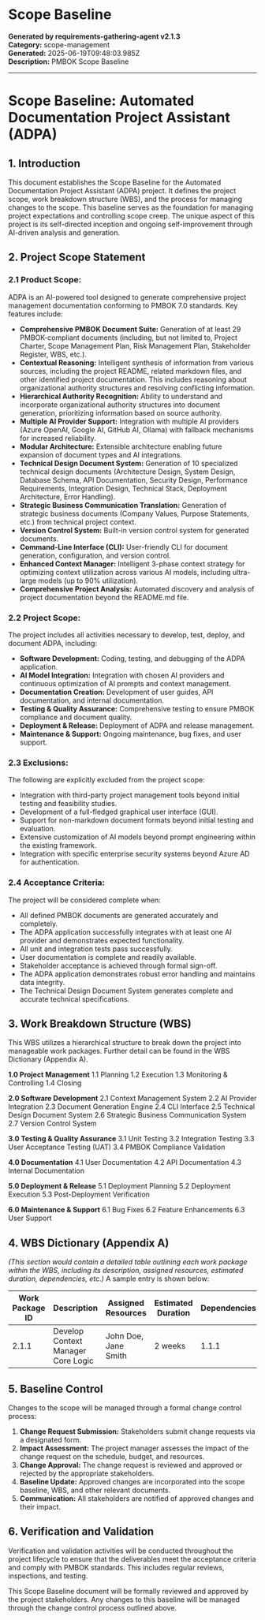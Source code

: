# Scope Baseline

**Generated by requirements-gathering-agent v2.1.3**  
**Category:** scope-management  
**Generated:** 2025-06-19T09:48:03.985Z  
**Description:** PMBOK Scope Baseline

---

# Scope Baseline: Automated Documentation Project Assistant (ADPA)

## 1. Introduction

This document establishes the Scope Baseline for the Automated Documentation Project Assistant (ADPA) project.  It defines the project scope, work breakdown structure (WBS), and the process for managing changes to the scope.  This baseline serves as the foundation for managing project expectations and controlling scope creep.  The unique aspect of this project is its self-directed inception and ongoing self-improvement through AI-driven analysis and generation.

## 2. Project Scope Statement

### 2.1 Product Scope:

ADPA is an AI-powered tool designed to generate comprehensive project management documentation conforming to PMBOK 7.0 standards.  Key features include:

* **Comprehensive PMBOK Document Suite:**  Generation of at least 29 PMBOK-compliant documents (including, but not limited to, Project Charter, Scope Management Plan, Risk Management Plan, Stakeholder Register, WBS, etc.).
* **Contextual Reasoning:**  Intelligent synthesis of information from various sources, including the project README, related markdown files, and other identified project documentation.  This includes reasoning about organizational authority structures and resolving conflicting information.
* **Hierarchical Authority Recognition:**  Ability to understand and incorporate organizational authority structures into document generation, prioritizing information based on source authority.
* **Multiple AI Provider Support:**  Integration with multiple AI providers (Azure OpenAI, Google AI, GitHub AI, Ollama) with fallback mechanisms for increased reliability.
* **Modular Architecture:**  Extensible architecture enabling future expansion of document types and AI integrations.
* **Technical Design Document System:** Generation of 10 specialized technical design documents (Architecture Design, System Design, Database Schema, API Documentation, Security Design, Performance Requirements, Integration Design, Technical Stack, Deployment Architecture, Error Handling).
* **Strategic Business Communication Translation:**  Generation of strategic business documents (Company Values, Purpose Statements, etc.) from technical project context.
* **Version Control System:**  Built-in version control system for generated documents.
* **Command-Line Interface (CLI):**  User-friendly CLI for document generation, configuration, and version control.
* **Enhanced Context Manager:**  Intelligent 3-phase context strategy for optimizing context utilization across various AI models, including ultra-large models (up to 90% utilization).
* **Comprehensive Project Analysis:**  Automated discovery and analysis of project documentation beyond the README.md file.

### 2.2 Project Scope:

The project includes all activities necessary to develop, test, deploy, and document ADPA, including:

* **Software Development:**  Coding, testing, and debugging of the ADPA application.
* **AI Model Integration:**  Integration with chosen AI providers and continuous optimization of AI prompts and context management.
* **Documentation Creation:**  Development of user guides, API documentation, and internal documentation.
* **Testing & Quality Assurance:**  Comprehensive testing to ensure PMBOK compliance and document quality.
* **Deployment & Release:**  Deployment of ADPA and release management.
* **Maintenance & Support:**  Ongoing maintenance, bug fixes, and user support.


### 2.3 Exclusions:

The following are explicitly excluded from the project scope:

* Integration with third-party project management tools beyond initial testing and feasibility studies.
* Development of a full-fledged graphical user interface (GUI).
* Support for non-markdown document formats beyond initial testing and evaluation.
* Extensive customization of AI models beyond prompt engineering within the existing framework.
* Integration with specific enterprise security systems beyond Azure AD for authentication.


### 2.4 Acceptance Criteria:

The project will be considered complete when:

* All defined PMBOK documents are generated accurately and completely.
* The ADPA application successfully integrates with at least one AI provider and demonstrates expected functionality.
* All unit and integration tests pass successfully.
* User documentation is complete and readily available.
* Stakeholder acceptance is achieved through formal sign-off.
* The ADPA application demonstrates robust error handling and maintains data integrity.
* The Technical Design Document System generates complete and accurate technical specifications.


## 3. Work Breakdown Structure (WBS)

This WBS utilizes a hierarchical structure to break down the project into manageable work packages.  Further detail can be found in the WBS Dictionary (Appendix A).

**1.0 Project Management**
    1.1 Planning
    1.2 Execution
    1.3 Monitoring & Controlling
    1.4 Closing

**2.0 Software Development**
    2.1 Context Management System
    2.2 AI Provider Integration
    2.3 Document Generation Engine
    2.4 CLI Interface
    2.5 Technical Design Document System
    2.6 Strategic Business Communication System
    2.7 Version Control System

**3.0 Testing & Quality Assurance**
    3.1 Unit Testing
    3.2 Integration Testing
    3.3 User Acceptance Testing (UAT)
    3.4 PMBOK Compliance Validation

**4.0 Documentation**
    4.1 User Documentation
    4.2 API Documentation
    4.3 Internal Documentation

**5.0 Deployment & Release**
    5.1 Deployment Planning
    5.2 Deployment Execution
    5.3 Post-Deployment Verification

**6.0 Maintenance & Support**
    6.1 Bug Fixes
    6.2 Feature Enhancements
    6.3 User Support

## 4. WBS Dictionary (Appendix A)

*(This section would contain a detailed table outlining each work package within the WBS, including its description, assigned resources, estimated duration, dependencies, etc.)*  A sample entry is shown below:

| Work Package ID | Description                                      | Assigned Resources | Estimated Duration | Dependencies |
|-----------------|--------------------------------------------------|--------------------|--------------------|---------------|
| 2.1.1           | Develop Context Manager Core Logic                 | John Doe, Jane Smith | 2 weeks            | 1.1.1         |


## 5. Baseline Control

Changes to the scope will be managed through a formal change control process:

1. **Change Request Submission:**  Stakeholders submit change requests via a designated form.
2. **Impact Assessment:**  The project manager assesses the impact of the change request on the schedule, budget, and resources.
3. **Change Approval:**  The change request is reviewed and approved or rejected by the appropriate stakeholders.
4. **Baseline Update:**  Approved changes are incorporated into the scope baseline, WBS, and other relevant documents.
5. **Communication:**  All stakeholders are notified of approved changes and their impact.


## 6. Verification and Validation

Verification and validation activities will be conducted throughout the project lifecycle to ensure that the deliverables meet the acceptance criteria and comply with PMBOK standards.  This includes regular reviews, inspections, and testing.


This Scope Baseline document will be formally reviewed and approved by the project stakeholders.  Any changes to this baseline will be managed through the change control process outlined above.
